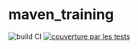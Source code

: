 # maven_training
![build CI](https://github.com/github/docs/actions/workflows/main.yml/badge.svg?branch=feature-1)
[![couverture par les tests](https://codecov.io/gh/Crasky24/maven_training/branch/main/graph/badge.svg?token=b3a05522-bcac-4c7f-8930-c5d46b2e4e3d)](https://codecov.io/gh/Crasky24/maven_training)